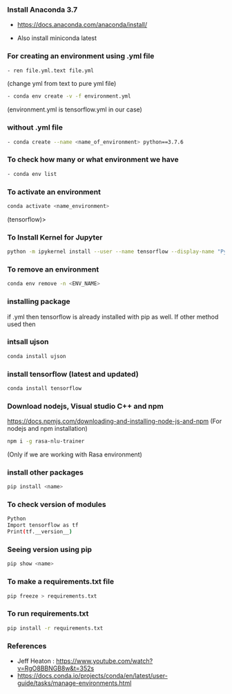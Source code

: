### Install Anaconda 3.7

- https://docs.anaconda.com/anaconda/install/

- Also install miniconda latest

### For creating an environment using .yml file
```bash
- ren file.yml.text file.yml 
```
(change yml from text to pure yml file)
```bash
- conda env create -v -f environment.yml

```
(environment.yml is tensorflow.yml in our case)

### without .yml file
```bash
- conda create --name <name_of_environment> python==3.7.6
```
### To check how many or what environment we have
```bash
- conda env list
```
### To activate an environment 
```bash
conda activate <name_environment>
```
(tensorflow)>

### To Install Kernel for Jupyter
```bash
python -m ipykernel install --user --name tensorflow --display-name "Python 3.7 (tensorflow)"
```
### To remove an environment
```bash
conda env remove -n <ENV_NAME>
```
### installing package

if .yml then tensorflow is already installed with pip as well. If other method used then

### intsall ujson
```bash
conda install ujson
```
### install tensorflow (latest and updated)
```bash
conda install tensorflow
```
### Download nodejs, Visual studio C++ and npm

https://docs.npmjs.com/downloading-and-installing-node-js-and-npm (For nodejs and npm installation)
```bash
npm i -g rasa-nlu-trainer
```
(Only if we are working with Rasa environment)
### install other packages
```bash
pip install <name>
 ```
### To check version of modules
```bash
Python
Import tensorflow as tf
Print(tf.__version__)
 ```
### Seeing version using pip
  ```bash
 pip show <name>
 ```
  
  ### To make a requirements.txt file
  ```bash
  pip freeze > requirements.txt
```

### To run requirements.txt 
 ```bash
pip install -r requirements.txt
```
### References

- Jeff Heaton : https://www.youtube.com/watch?v=RgO8BBNGB8w&t=352s
- https://docs.conda.io/projects/conda/en/latest/user-guide/tasks/manage-environments.html

